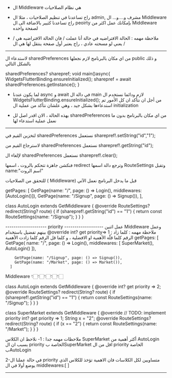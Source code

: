 - ال Middleware هي نظام الصلاحيات
- راح تساعدنا في تنظيم الصلاحيات ، مثلا ال admin, مشرف و....و... ال Middleware راح تساعدنا كثيير بالاضافة الى ال peoirty بإمكانك عمل اكثر من Middleware لصفحة واحده

- ملاحظة مهمه : الحالة الافتراضيه في حالة أنا عملت / فان الحالة الافتراضيه هي / يعني لو مسحته عادي ، راح يعتبر أول صفحة ينتقل لها هي ال /

------------------------------------------------

لاستدعاء ال sharedPreferences من اي مكان بالبرنامج لازم نجعلها public و ذلك بالشكل التالي

sharedPreferences? sharepref;
void main()async{
          WidgetsFlutterBinding.ensureInitialized();
          sharepref = await
          sharedPreferences.getInstance();
}

- لما يكون عندنا async و await في دالة ال main لازم ودائما نستخدم ال
WidgetsFlutterBinding.ensureInitialized();
من أجل ان نتأكد ان كل الأمور تم استدعاءها بشكل جيد ، وهي علشان نتأكد من عملية ال initialization

- بهذه الحالة ، الان اقدر اصل لل sharedPreferences من اي مكان بالبرنامج بدون ما نعمل عملية استدعاء لها 

------------------------------------------------

لتخزين القيم في sharedPreferences نستعمل
sharepref!.setString("id","1");

لاسترجاع القيم من sharedPreferences نستعمل
sharepref!.getString("id");


لإلغاء ال sharedPreferences نستعمل
sharepref!.clear();

فنكشن جاهزة تتحكم بالروت ، اسمها redirect وترجع دالة اسمها RouteSettings وتقبل name:"اسم الروت"

للتحقق من الصلاحيات ( Middleware) قبل ما يدخل البرنامج نعمل الآتي

 getPages: [
        GetPage(name: "/", page: () => Login(), middlewares: [AutoLogin()]),
        GetPage(name: "/Signup", page: () => Signup()),
      ],

class AutoLogin extends GetMiddleware {
  @override
  RouteSettings? redirect(String? route) {
    if (sharepref!.getString("id") == "1") {
      return const RouteSettings(name: "/Signup");
    }
  }
}

-------------------- priority  -------------------
عمل اثنين Middleware وعمل بينهم تفضيل باستخدام 
@override
int? get priority=> 1 ;
ملاحظة مهمه : كلما زاد الرقم كلما قلّة الأهمية او الافضلية ، و كلما قل الرقم كلما زادت الأهمية
getPages: [
        GetPage(
            name: "/",
            page: () => Login(),
            middlewares: [
            SuperMarket(), AutoLogin() ]),
            
        GetPage(name: "/Signup", page: () => Signup()),
        GetPage(name: "/Market", page: () => Market()),
      ]

Middleware 👇🏻👇🏻👇🏻👇🏻👇🏻


class AutoLogin extends GetMiddleware {
  @override
  int? get priority => 2;
  @override
  RouteSettings? redirect(String? route) {
    if (sharepref!.getString("id") == "1") {
      return const RouteSettings(name: "/Signup");
    }
  }
}


class SuperMarket extends GetMiddleware {
  @override
  // TODO: implement priority
  int? get priority => 1;
  String x = "2";
  @override
  RouteSettings? redirect(String? route) {
    if (x == "2") {
      return const RouteSettings(name: "/Market");
    }
  }
}

ملاحظات مهمه جدا :
1- نلاحظ ان الكلاس SuperMarket أكثر أهمية من AutoLogin بسبب ان ال priority الخاصة بSuperMarket اقل من ال priority الخاصة بAutoLogin

2-في حالة عملنا ال priority متساويين لكل الكلاسات فان الاهمية تؤخذ للكلاس الذي يوضع أولا في ال 
middlewares:[     ]

------------------------------------------------
